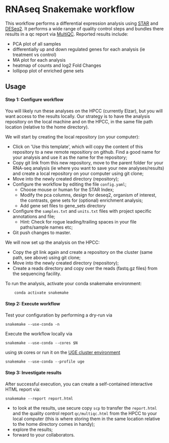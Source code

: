 # RNAseq Snakemake workflow

This workflow performs a differential expression analysis using [STAR](https://github.com/alexdobin/STAR) and [DESeq2](http://bioconductor.org/packages/release/bioc/vignettes/DESeq2/inst/doc/DESeq2.html). It performs a wide range of quality control steps and
bundles there results in a qc report via [MultiQC](https://multiqc.info/). Reported results include:
* PCA plot of all samples
* differentially up and down regulated genes for each analysis (ie treatment vs control)
* MA plot for each analysis
* heatmap of counts and log2 Fold Changes
* lollipop plot of enriched gene sets

## Usage

#### Step 1: Configure workflow

You will likely run these analyses on the HPCC (currently Elzar), but you will want access to the results locally.
Our strategy is to have the analysis repository on the local machine and on the HPCC, in the same file path location
(relative to the home directory). 

We will start by creating the local repository (on your computer): 
* Click on 'Use this template', which will copy the content of this repository to a new remote repositiory on github.
Find a good name for your analysis and use it as the name for the repository;
* Copy git link from this new repository, move to the parent folder for your RNA-seq analysis (ie where you want to save your new analyses/results) and
create a local repository on your computer using git clone;
* Move into the newly created directory (repository);
* Configure the workflow by editing the file `config.yaml`;
    + Choose mouse or human for the STAR Index;
    + Modify the pca columns, design for deseq2, organism of interest, the contrasts, gene sets for (optional) enrichment analysis;
    + Add gene set files to gene_sets directory
* Configure the `samples.txt` and `units.txt` files with project specific annotations and file;
    + Hint: Check for rogue leading/trailing spaces in your file paths/sample names etc;
* Git push changes to master.

We will now set up the analysis on the HPCC:
* Copy the git link again and create a repository on the cluster (same path, see above) using git clone;
* Move into the newly created directory (repository);
* Create a reads directory and copy over the reads (fastq.gz files) from the sequencing facility.

To run the analysis, activate your conda snakemake environment:
```
    conda activate snakemake
```

#### Step 2: Execute workflow

Test your configuration by performing a dry-run via

    snakemake --use-conda -n

Execute the workflow locally via

    snakemake --use-conda --cores $N

using `$N` cores or run it on the [UGE cluster environment](https://github.com/meyer-lab-cshl/snakemake-uge)

    snakemake --use-conda --profile uge

#### Step 3: Investigate results

After successful execution, you can create a self-contained interactive HTML report via:

    snakemake --report report.html

* to look at the results, use secure copy `scp` to transfer the `report.html` and the quality control report `qc/multiqc.html` from the HPCC to your
local computer (this is where storing them in the same location relative to the home directory comes in handy);
* explore the results; 
* forward to your collaborators.

